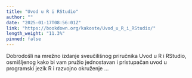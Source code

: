 ```yaml
---
title: "Uvod u R i RStudio"
author: ""
date: "2025-01-17T08:56:01Z"
link: "https://bookdown.org/kakoste/Uvod_u_R_i_RStudio/"
length_weight: "11.3%"
pinned: false
---
```


Dobrodošli na mrežno izdanje sveučilišnog priručnika Uvod u R i RStudio, osmišljenog kako bi vam pružio jednostavan i pristupačan uvod u programski jezik R i razvojno okruženje ...
